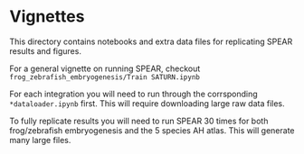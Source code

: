 # Vignettes

This directory contains notebooks and extra data files for replicating SPEAR results and figures.

For a general vignette on running SPEAR, checkout `frog_zebrafish_embryogenesis/Train SATURN.ipynb`

For each integration you will need to run through the corrsponding `*dataloader.ipynb` first. This will require downloading large raw data files.

To fully replicate results you will need to run SPEAR 30 times for both frog/zebrafish embryogenesis and the 5 species AH atlas. This will generate many large files.